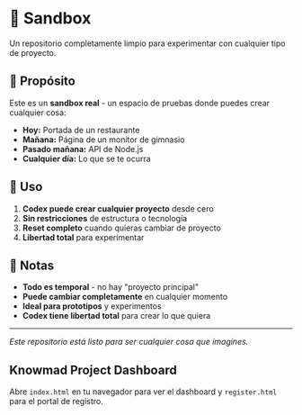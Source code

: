 # 🧪 Sandbox

Un repositorio completamente limpio para experimentar con cualquier tipo de proyecto.

## 🎯 Propósito

Este es un **sandbox real** - un espacio de pruebas donde puedes crear cualquier cosa:

- **Hoy:** Portada de un restaurante
- **Mañana:** Página de un monitor de gimnasio
- **Pasado mañana:** API de Node.js
- **Cualquier día:** Lo que se te ocurra

## 🚀 Uso

1. **Codex puede crear cualquier proyecto** desde cero
2. **Sin restricciones** de estructura o tecnología
3. **Reset completo** cuando quieras cambiar de proyecto
4. **Libertad total** para experimentar

## 📝 Notas

- **Todo es temporal** - no hay "proyecto principal"
- **Puede cambiar completamente** en cualquier momento
- **Ideal para prototipos** y experimentos
- **Codex tiene libertad total** para crear lo que quiera

---

*Este repositorio está listo para ser cualquier cosa que imagines.*

## Knowmad Project Dashboard

Abre `index.html` en tu navegador para ver el dashboard y `register.html` para el portal de registro.
